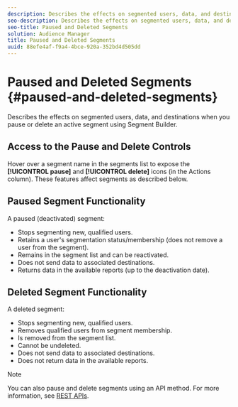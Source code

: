 ```yaml
---
description: Describes the effects on segmented users, data, and destinations when you pause or delete an active segment using Segment Builder.
seo-description: Describes the effects on segmented users, data, and destinations when you pause or delete an active segment using Segment Builder.
seo-title: Paused and Deleted Segments
solution: Audience Manager
title: Paused and Deleted Segments
uuid: 88efe4af-f9a4-4bce-920a-352bd4d505dd
---
```


# Paused and Deleted Segments {#paused-and-deleted-segments}

Describes the effects on segmented users, data, and destinations when you pause or delete an active segment using Segment Builder.

## Access to the Pause and Delete Controls

Hover over a segment name in the segments list to expose the **[!UICONTROL pause]** and **[!UICONTROL delete]** icons (in the Actions column). These features affect segments as described below.

## Paused Segment Functionality

A paused (deactivated) segment:

* Stops segmenting new, qualified users.
* Retains a user's segmentation status/membership (does not remove a user from the segment).
* Remains in the segment list and can be reactivated.
* Does not send data to associated destinations.
* Returns data in the available reports (up to the deactivation date).

## Deleted Segment Functionality

A deleted segment:

* Stops segmenting new, qualified users.
* Removes qualified users from segment membership.
* Is removed from the segment list.
* Cannot be undeleted.
* Does not send data to associated destinations.
* Does not return data in the available reports.

>[!NOTE]
>
>You can also pause and delete segments using an API method. For more information, see [REST APIs](../../api/rest-api-main/rest-api-main.md#concept_B512E6C3410A4304A672588A60A792B1).